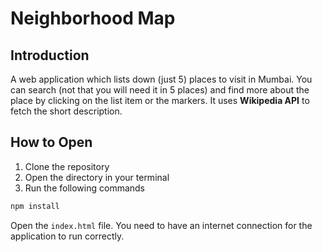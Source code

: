 Neighborhood Map
================

Introduction
------------

A web application which lists down (just 5) places to visit in Mumbai. You can search (not that you will need it in 5 places) and find more about the place by clicking on the list item or the markers. It uses **Wikipedia API** to fetch the short description.

How to Open
-----------

1. Clone the repository
2. Open the directory in your terminal
3. Run the following commands

```bash
npm install
```
Open the `index.html` file. You need to have an internet connection for the application to run correctly.
